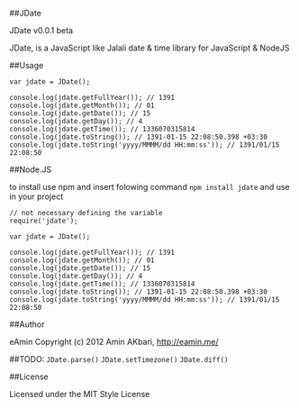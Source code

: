 ##JDate

JDate v0.0.1 beta

JDate, is a JavaScript like Jalali date & time library for JavaScript & NodeJS

##Usage

	var jdate = JDate();
	
	console.log(jdate.getFullYear()); // 1391
	console.log(jdate.getMonth()); // 01
	console.log(jdate.getDate()); // 15
	console.log(jdate.getDay()); // 4
	console.log(jdate.getTime()); // 1336070315814
	console.log(jdate.toString()); // 1391-01-15 22:08:50.398 +03:30
	console.log(jdate.toString('yyyy/MMMM/dd HH:mm:ss')); // 1391/01/15 22:08:50

##Node.JS

to install use npm and insert folowing command `npm install jdate` and use in your project

	// not necessary defining the variable
	require('jdate');
	
	var jdate = JDate();
	
	console.log(jdate.getFullYear()); // 1391
	console.log(jdate.getMonth()); // 01
	console.log(jdate.getDate()); // 15
	console.log(jdate.getDay()); // 4
	console.log(jdate.getTime()); // 1336070315814
	console.log(jdate.toString()); // 1391-01-15 22:08:50.398 +03:30
	console.log(jdate.toString('yyyy/MMMM/dd HH:mm:ss')); // 1391/01/15 22:08:50
	

##Author

eAmin
Copyright (c) 2012 Amin AKbari, http://eamin.me/

##TODO:
`JDate.parse()`
`JDate.setTimezone()`
`JDate.diff()`

##License

Licensed under the MIT Style License